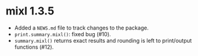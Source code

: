 # mixl 1.3.5

* Added a `NEWS.md` file to track changes to the package.
* `print.summary.mixl()`: fixed bug (#10).
* `summary.mixl()` returns exact results and rounding is left to print/output functions (#12).